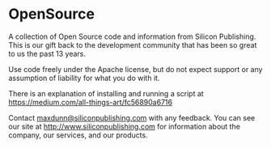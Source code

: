 OpenSource
==========
A collection of Open Source code and information from Silicon Publishing. This is our gift back to the development community that has been so great to us the past 13 years. 

Use code freely under the Apache license, but do not expect support or any assumption of liability for what you do with it.

There is an explanation of installing and running a script at https://medium.com/all-things-art/fc56890a6716

Contact maxdunn@siliconpublishing.com with any feedback. You can see our site at http://www.siliconpublishing.com for information about the company, our services, and our products.
